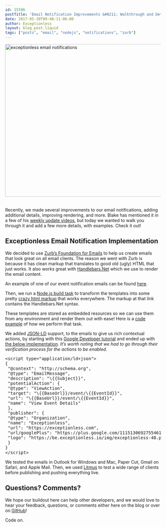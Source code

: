 ```yaml
---
id: 15586
postTitle: 'Email Notification Improvements &#8211; Walkthrough and Details'
date: 2017-05-30T09:48:11-06:00
author: Exceptionless
layout: blog_post.liquid
tags: ["posts", "email", "nodejs", "notifications", "zurb"]
---
```

<img loading="lazy" class="aligncenter size-large wp-image-15587" style="margin-bottom: 20px;" src="https://exceptionless.com/assets/email-improvements-header-1024x538.jpg" alt="exceptionless email notifications" width="940" height="494" data-id="15587" srcset="https://exceptionless.com/assets/email-improvements-header-1024x538.jpg 1024w, https://exceptionless.com/assets/email-improvements-header-300x158.jpg 300w, https://exceptionless.com/assets/email-improvements-header-768x403.jpg 768w, https://exceptionless.com/assets/email-improvements-header.jpg 1200w" sizes="(max-width: 940px) 100vw, 940px" />

Recently, we made several improvements to our email notifications, adding additional details, improving rendering, and more. Blake has mentioned it in a few of his [weekly update videos](/category/weekly-updates/), but today we wanted to walk you through it and add a few more details, with examples. Check it out!<!--more-->

## Exceptionless Email Notification Implementation

We decided to use [Zurb&#8217;s Foundation for Emails](https://github.com/zurb/foundation-emails) to help us create emails that look great on all email clients. The reason we went with Zurb is because it has clean markup that translates to good old (ugly) HTML that just works. It also works great with [Handlebars.Net](https://github.com/rexm/Handlebars.Net) which we use to render the email content.

An example of one of our event notification emails can be found [here](https://github.com/exceptionless/Exceptionless/blob/master/src/Exceptionless.EmailTemplates/src/pages/event-notice.html).

Then, we run a [Node.js build task](https://github.com/exceptionless/Exceptionless/tree/master/src/Exceptionless.EmailTemplates#build-commands) to transform the templates into some pretty [crazy html markup](https://github.com/exceptionless/Exceptionless/blob/master/src/Exceptionless.Core/Mail/Templates/event-notice.html) that works everywhere. The markup at that link contains the Handlebars.Net syntax.

These templates are stored as embedded resources so we can use them from any environment and render them out with ease! Here is a [code example](https://github.com/exceptionless/Exceptionless/blob/master/src/Exceptionless.Core/Mail/Mailer.cs#L260-L277) of how we perform that task.

We added [JSON-LD](https://json-ld.org/) support, to the emails to give us rich contextual actions, by starting with this [Google Developer tutorial](https://developers.google.com/gmail/markup/getting-started) and ended up with [the below implementation](https://github.com/exceptionless/Exceptionless/blob/master/src/Exceptionless.EmailTemplates/src/pages/event-notice.html#L75-L94). _It&#8217;s worth noting that we had to go through their verification process for the actions to be enabled._

<pre class="brush: jscript; title: ; notranslate" title="">&lt;script type="application/ld+json"&gt;
{
 "@context": "http://schema.org",
 "@type": "EmailMessage",
 "description": "\{{Subject}}",
 "potentialAction": {
 "@type": "ViewAction",
 "target": "\{{BaseUrl}}/event/\{{EventId}}",
 "url": "\{{BaseUrl}}/event/\{{EventId}}",
 "name": "View Event Details"
 },
 "publisher": {
 "@type": "Organization",
 "name": "Exceptionless",
 "url": "https://exceptionless.com",
 "url/googlePlus": "https://plus.google.com/111513069275546127753",
 "logo": "https://be.exceptionless.io/img/exceptionless-48.png"
 }
}
&lt;/script&gt;
</pre>

We tested the emails in Outlook for Windows and Mac, Paper Cut, Gmail on Safari, and Apple Mail. Then, we used [Litmus](https://litmus.com) to test a wide range of clients before publishing and pushing everything live.

## Questions? Comments?

We hope our buildout here can help other developers, and we would love to hear your feedback, questions, or comments either here on the blog or over on [GitHub](https://github.com/exceptionless/Exceptionless/issues)!

Code on.

&nbsp;
